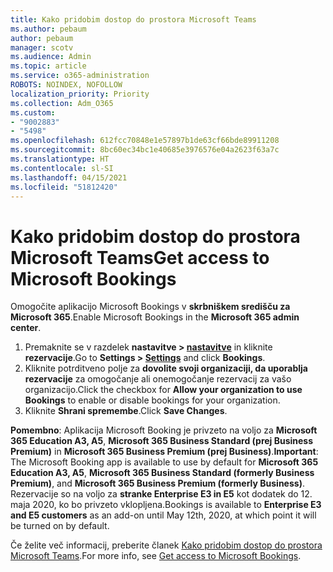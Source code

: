 ```yaml
---
title: Kako pridobim dostop do prostora Microsoft Teams
ms.author: pebaum
author: pebaum
manager: scotv
ms.audience: Admin
ms.topic: article
ms.service: o365-administration
ROBOTS: NOINDEX, NOFOLLOW
localization_priority: Priority
ms.collection: Adm_O365
ms.custom:
- "9002883"
- "5498"
ms.openlocfilehash: 612fcc70848e1e57897b1de63cf66bde89911208
ms.sourcegitcommit: 8bc60ec34bc1e40685e3976576e04a2623f63a7c
ms.translationtype: HT
ms.contentlocale: sl-SI
ms.lasthandoff: 04/15/2021
ms.locfileid: "51812420"
---
```

# <a name="get-access-to-microsoft-bookings"></a><span data-ttu-id="1dcbf-102">Kako pridobim dostop do prostora Microsoft Teams</span><span class="sxs-lookup"><span data-stu-id="1dcbf-102">Get access to Microsoft Bookings</span></span>

<span data-ttu-id="1dcbf-103">Omogočite aplikacijo Microsoft Bookings v **skrbniškem središču za Microsoft 365**.</span><span class="sxs-lookup"><span data-stu-id="1dcbf-103">Enable Microsoft Bookings in the **Microsoft 365 admin center**.</span></span>

1. <span data-ttu-id="1dcbf-104">Premaknite se v razdelek **nastavitve > [nastavitve](https://admin.microsoft.com/Adminportal/Home?source=applauncher#/Settings/Services)** in kliknite **rezervacije**.</span><span class="sxs-lookup"><span data-stu-id="1dcbf-104">Go to **Settings > [Settings](https://admin.microsoft.com/Adminportal/Home?source=applauncher#/Settings/Services)** and click **Bookings**.</span></span>
2. <span data-ttu-id="1dcbf-105">Kliknite potrditveno polje za **dovolite svoji organizaciji, da uporablja rezervacije** za omogočanje ali onemogočanje rezervacij za vašo organizacijo.</span><span class="sxs-lookup"><span data-stu-id="1dcbf-105">Click the checkbox for **Allow your organization to use Bookings** to enable or disable bookings for your organization.</span></span>
3. <span data-ttu-id="1dcbf-106">Kliknite **Shrani spremembe**.</span><span class="sxs-lookup"><span data-stu-id="1dcbf-106">Click **Save Changes**.</span></span>

<span data-ttu-id="1dcbf-107">**Pomembno**: Aplikacija Microsoft Booking je privzeto na voljo za **Microsoft 365 Education A3, A5**, **Microsoft 365 Business Standard (prej Business Premium)** in **Microsoft 365 Business Premium (prej Business)**.</span><span class="sxs-lookup"><span data-stu-id="1dcbf-107">**Important**: The Microsoft Booking app is available to use by default for **Microsoft 365 Education A3, A5**, **Microsoft 365 Business Standard (formerly Business Premium)**, and **Microsoft 365 Business Premium (formerly Business)**.</span></span> <span data-ttu-id="1dcbf-108">Rezervacije so na voljo za **stranke Enterprise E3 in E5** kot dodatek do 12. maja 2020, ko bo privzeto vklopljena.</span><span class="sxs-lookup"><span data-stu-id="1dcbf-108">Bookings is available to **Enterprise E3 and E5 customers** as an add-on until May 12th, 2020, at which point it will be turned on by default.</span></span>

<span data-ttu-id="1dcbf-109">Če želite več informacij, preberite članek [Kako pridobim dostop do prostora Microsoft Teams](https://support.microsoft.com/sl-SI/office/get-access-to-microsoft-bookings-5382dc07-aaa5-45c9-8767-502333b214ce).</span><span class="sxs-lookup"><span data-stu-id="1dcbf-109">For more info, see [Get access to Microsoft Bookings](https://support.microsoft.com/sl-SI/office/get-access-to-microsoft-bookings-5382dc07-aaa5-45c9-8767-502333b214ce).</span></span>
